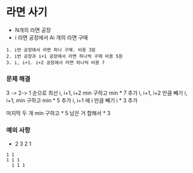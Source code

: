 # 라면 사기

- N개의 라면 공장
- i 라면 공장에서 Ai 개의 라면 구매

```
1. i번 공장에서 라면 하나 구매. 비용 3원
2. i번 공장과 i+1 공장에서 라면 하나씩 구매 비용 5원
3. i, i+1. i+2 공장에서 라면 하나씩 비용 7
```

### 문제 해결

3 -> 2-> 1 순으로 최선
i, i+1, i+2 min 구하고 min * 7 추가 i, i+1, i+2 만큼 빼기
i, i+1, min 구하고 min * 5 추가 i, i+1 에 i 만큼 빼기
i * 3 추가

마지막 두 개
min 구하고 * 5
남은 거 합해서 * 3

### 예외 사항

- 2 3 2 1

```
1 1
1 1 1 
  1 1 1
```

